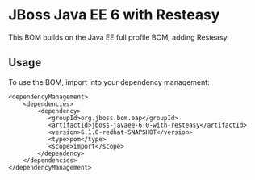 JBoss Java EE 6 with Resteasy
=============================

This BOM builds on the Java EE full profile BOM, adding Resteasy.
 
Usage
-----

To use the BOM, import into your dependency management:

    <dependencyManagement>
        <dependencies>
            <dependency>
               <groupId>org.jboss.bom.eap</groupId>
               <artifactId>jboss-javaee-6.0-with-resteasy</artifactId>
               <version>6.1.0-redhat-SNAPSHOT</version>
               <type>pom</type>
               <scope>import</scope>
            </dependency>
        </dependencies>
    </dependencyManagement>
